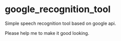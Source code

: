 # google_recognition_tool
Simple speech recognition tool based on google api.




Please help me to make it good looking.